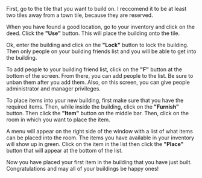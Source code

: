 ---
---
First, go to the tile that you want to build on. I reccomend it to be at least two tiles away from a town tile, because they are reserved.

When you have found a good location, go to your inventory and click on the deed. Click the **"Use"** button. This will place the building onto the tile.

Ok, enter the building and click on the **"Lock"** button to lock the building. Then only people on your building friends list and you will be able to get into the building.

To add people to your building friend list, click on the **"F"** button at the bottom of the screen. From there, you can add people to the list. Be sure to unban them after you add them. Also, on this screen, you can give people administrator and manager privileges.

To place items into your new building, first make sure that you have the required items. Then, while inside the building, click on the **"Furnish"** button. Then click the **"Item"** button on the middle bar. Then, click on the room in which you want to place the item.

A menu will appear on the right side of the window with a list of what items can be placed into the room. The items you have available in your inventory will show up in green. Click on the item in the list then click the **"Place"** button that will appear at the bottom of the list.

Now you have placed your first item in the building that you have just built. Congratulations and may all of your buildings be happy ones!